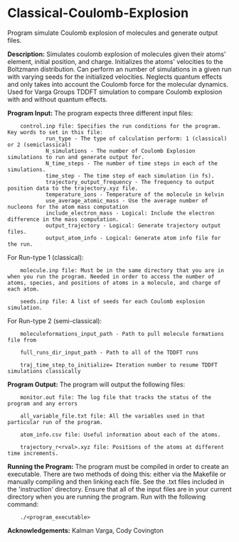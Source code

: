 # Classical-Coulomb-Explosion
Program simulate Coulomb explosion of molecules and generate output files.

**Description:** Simulates coulomb explosion of molecules given their atoms' element, initial position, and charge. 
Initializes the atoms' velocities to the Boltzmann distribution. Can perform an number of simulations in a given run
with varying seeds for the initialized velocities. Neglects quantum effects and only takes into account the Coulomb
force for the molecular dynamics. Used for Varga Groups TDDFT simulation to compare Coulomb explosion with and without
quantum effects.

**Program Input:** The program expects three different input files:
        
        control.inp file: Specifies the run conditions for the program. Key words to set in this file:
                run_type - The type of calculation perform: 1 (classical) or 2 (semiclassical)
                N_simulations - The number of Coulomb Explosion simulations to run and generate output for.
                N_time_steps - The number of time steps in each of the simulations.
                time_step - The time step of each simulation (in fs).
                trajectory_output_frequency - The frequency to output position data to the trajectory.xyz file. 
                temperature_ions - Temperature of the molecule in kelvin
                use_average_atomic_mass - Use the average number of nucleons for the atom mass computation
                include_electron_mass - Logical: Include the electron difference in the mass computation.
                output_trajectory - Logical: Generate trajectory output files.
                output_atom_info - Logical: Generate atom info file for the run.

For Run-type 1 (classical):

        molecule.inp file: Must be in the same directory that you are in when you run the program. Needed in order to access the number of atoms, species, and positions of atoms in a molecule, and charge of each atom. 
        
        seeds.inp file: A list of seeds for each Coulomb explosion simulation.

For Run-type 2 (semi-classical):

        moleculeformations_input_path - Path to pull molecule formations file from

        full_runs_dir_input_path - Path to all of the TDDFT runs

        traj_time_step_to_initialize= Iteration number to resume TDDFT simulations classically

**Program Output:** The program will output the following files:
        
        monitor.out file: The log file that tracks the status of the program and any errors

        all_variable_file.txt file: All the variables used in that particular run of the program.

        atom_info.csv file: Useful information about each of the atoms.

        trajectory_r<rval>.xyz file: Positions of the atoms at different time increments.

**Running the Program:** The program must be compiled in order to create an executable. There are two methods of doing this: either via the Makefile or manually compiling and then linking each file. See the .txt files included in the 'instruction' directory. Ensure that all of the input files are in your current directory when you are running the program. Run with the following command:

        ./<program_executable>


**Acknowledgements:** Kalman Varga, Cody Covington
